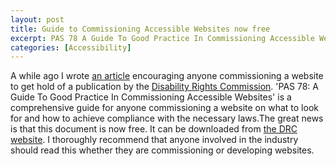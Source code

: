 ```yaml
--- 
layout: post
title: Guide to Commissioning Accessible Websites now free
excerpt: PAS 78 A Guide To Good Practice In Commissioning Accessible Websites is now available for free.
categories: [Accessibility]
---
```

A while ago I wrote <a href="http://www.shapeshed.com/journal/a_worthwhile_accessibility_guide_for_clients/">an article</a> encouraging anyone commissioning a website to get hold of a publication by the <a href="http://www.drc-gb.org/">Disability Rights Commission</a>. 'PAS 78: A Guide To Good Practice In Commissioning Accessible Websites' is a comprehensive guide for anyone commissioning a website on what to look for and how to achieve compliance with the necessary laws.The great news is that this document is now free. It can be downloaded from <a href="http://www.drc-gb.org/library/website_accessibility_guide/pas_78.aspx">the DRC website</a>.
I thoroughly recommend that anyone involved in the industry should read this whether they are commissioning or developing websites.

